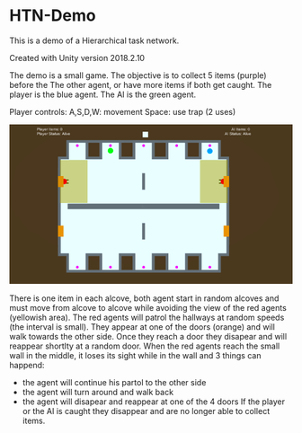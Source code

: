 # HTN-Demo
This is a demo of a Hierarchical task network.

Created with Unity version 2018.2.10 

The demo is a small game. The objective is to collect 5 items (purple) before the The other agent, or have more items if both get caught. 
The player is the blue agent.
The AI is the green agent.

Player controls:
A,S,D,W: movement
Space: use trap (2 uses)


![alt text](https://github.com/PierrC/HTN-Demo/blob/master/HTNDemoPicture1.png)


There is one item in each alcove, both agent start in random alcoves and must move from alcove to alcove while avoiding the view of
the red agents (yellowish area).
The red agents will patrol the hallways at random speeds (the interval is small). They appear at one of the doors (orange) and will walk towards the other side. Once they reach a door they disapear and will reappear shortlty at a random door.
When the red agents reach the small wall in the middle, it loses its sight while in the wall and 3 things can happend:
  - the agent will continue his partol to the other side
  - the agent will turn around and walk back
  - the agent will disapear and reappear at one of the 4 doors
If the player or the AI is caught they disappear and are no longer able to collect items.
